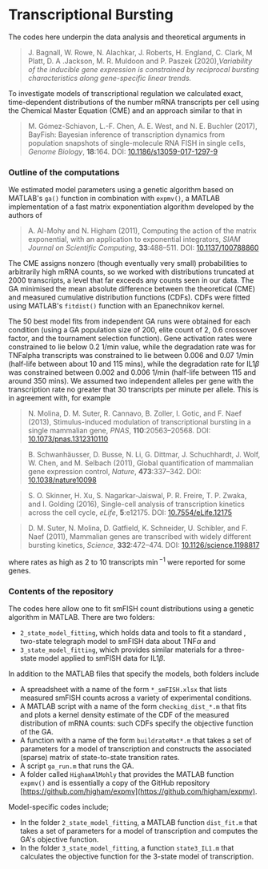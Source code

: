 # Transcriptional Bursting #

The codes here underpin the data analysis and theoretical arguments in

>J. Bagnall, W. Rowe, N. Alachkar, J. Roberts, H. England, C. Clark, M Platt, D. A .Jackson, M. R. Muldoon and P. Paszek (2020),*Variability of the inducible gene expression is constrained by reciprocal bursting characteristics along gene-specific linear trends.*

To investigate models of transcriptional regulation we calculated exact, time-dependent distributions of the number mRNA transcripts per cell using the Chemical Master Equation (CME) and an approach similar to that in

>M. Gómez-Schiavon, L.-F. Chen, A. E. West, and N. E. Buchler (2017), BayFish: Bayesian inference of transcription dynamics from population snapshots of single-molecule RNA FISH in single cells, *Genome Biology*, **18**:164. DOI: [10.1186/s13059-017-1297-9](https://doi.org/10.1186/s13059-017-1297-9)


### Outline of the computations ###
We estimated model parameters using a genetic algorithm based on MATLAB's `ga()` function in combination with `expmv()`, a MATLAB implementation of a fast matrix exponentiation algorithm developed by the authors of

>A. Al-Mohy and N. Higham (2011), Computing the action of the matrix exponential, with an application to exponential integrators, *SIAM Journal on Scientific Computing*, **33**:488–511. DOI: [10.1137/100788860](https://doi.org/10.1137/100788860)

The CME assigns nonzero (though eventually very small) probabilities to arbitrarily high mRNA counts, so we worked with distributions truncated at 2000 transcripts, a level that far exceeds any counts seen in our data.  The GA minimised the mean absolute difference between the theoretical (CME) and measured cumulative distribution functions (CDFs). CDFs were fitted using MATLAB's `fitdist()` function with an Epanechnikov kernel.

The 50 best model fits from independent GA runs were obtained for each condition (using a GA population size of 200, elite count of 2, 0.6 crossover factor, and the tournament selection function). Gene activation rates were constrained to lie below 0.2 1/min value, while the degradation rate was for TNFalpha transcripts was constrained to lie between 0.006 and 0.07 1/min (half-life between about 10 and 115 mins), while the degradation rate for IL1$\beta$ was constrained between 0.002 and 0.006 1/min (half-life between 115 and around 350 mins). We assumed two independent alleles per gene with the transcription rate no greater that 30 transcripts per minute per allele. This is in agreement with, for example

> N. Molina, D. M. Suter, R. Cannavo, B. Zoller, I. Gotic, and F. Naef (2013), Stimulus-induced modulation of transcriptional bursting in a single mammalian gene, *PNAS*, **110**:20563–20568. DOI: [10.1073/pnas.1312310110](https://dx.doi.org/10.1073/pnas.1312310110)

> B. Schwanhäusser, D. Busse, N. Li, G. Dittmar, J. Schuchhardt, J. Wolf, W. Chen, and M. Selbach (2011), Global quantification of mammalian gene expression control, *Nature*, **473**:337–342. DOI: [10.1038/nature10098](https://dx.doi.org/10.1038/nature10098)

>S. O. Skinner, H. Xu, S. Nagarkar-Jaiswal, P. R. Freire, T. P. Zwaka, and I. Golding (2016), Single-cell analysis of transcription kinetics across the cell cycle, *eLife*, **5**:e12175. DOI: [10.7554/eLife.12175](https://dx.doi.org/10.7554/eLife.12175)

> D. M. Suter, N. Molina, D. Gatfield, K. Schneider, U. Schibler, and F. Naef (2011),  Mammalian genes are transcribed with widely different bursting kinetics, *Science*, **332**:472–474. DOI: [10.1126/science.1198817](https://dx.doi.org/10.1126/science.1198817)


where rates as high as 2 to 10 transcripts min$\,^{-1}$ were reported for some genes. 

### Contents of the repository ###
The codes here allow one to fit smFISH count distributions using a genetic algorithm in MATLAB. There are two folders:

* `2_state_model_fitting`, which holds data and tools to fit a standard , two-state telegraph model to smFISH data about TNF$\alpha$ and
* `3_state_model_fitting`, which provides similar materials for a three-state model applied to smFISH data for IL1$\beta$.

In addition to the MATLAB files that specify the models, both folders include

 * A spreadsheet with a name of the form `*_smFISH.xlsx` that lists measured smFISH counts across a variety of experimental conditions.
 * A MATLAB script with a name of the form `checking_dist_*.m` that fits and plots a kernel density estimate of the CDF of the measured distribution of mRNA counts: such CDFs specify the objective function of the GA.
* A function with a name of the form `buildrateMat*.m` that takes a set of parameters for a model of transcription and constructs the associated (sparse) matrix of state-to-state transition rates.
* A script `ga_run.m` that runs the GA.
* A folder called `HighamAlMohly` that provides the MATLAB function `expmv()` and is essentially a copy of the GitHub repository [https://github.com/higham/expmv](https://github.com/higham/expmv).

Model-specific codes include;

* In the folder `2_state_model_fitting`, a MATLAB function `dist_fit.m` that takes a set of parameters for a model of transcription and computes the GA's objective function.
* In the folder `3_state_model_fitting`, a function `state3_IL1.m` that calculates the objective function for the 3-state model of transcription.





